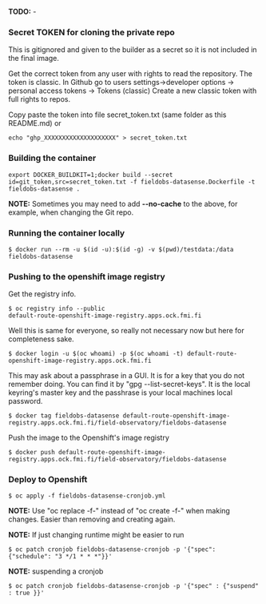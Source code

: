 **TODO:** -

### Secret TOKEN for cloning the private repo

This is gitignored and given to the builder as a secret so it is not included in the final image. 

Get the correct token from any user with rights to read the repository. 
The token is classic. 
In Github go to users settings->developer options -> personal access tokens -> Tokens (classic)
Create a new classic token with full rights to repos.

Copy paste the token into file secret_token.txt (same folder as this README.md) or
 
    echo "ghp_XXXXXXXXXXXXXXXXXXXX" > secret_token.txt

### Building the container

    export DOCKER_BUILDKIT=1;docker build --secret id=git_token,src=secret_token.txt -f fieldobs-datasense.Dockerfile -t fieldobs-datasense .

**NOTE:** Sometimes you may need to add **--no-cache** to the above, for example, when changing the Git repo. 

### Running the container locally

    $ docker run --rm -u $(id -u):$(id -g) -v $(pwd)/testdata:/data fieldobs-datasense

### Pushing to the openshift image registry
Get the registry info.

    $ oc registry info --public
    default-route-openshift-image-registry.apps.ock.fmi.fi

Well this is same for everyone, so really not necessary now but here for completeness sake.

    $ docker login -u $(oc whoami) -p $(oc whoami -t) default-route-openshift-image-registry.apps.ock.fmi.fi

This may ask about a passphrase in a GUI. It is for a key that you do not remember doing. 
You can find it by "gpg --list-secret-keys". 
It is the local keyring's master key and the passhrase is your local machines local password.

    $ docker tag fieldobs-datasense default-route-openshift-image-registry.apps.ock.fmi.fi/field-observatory/fieldobs-datasense

Push the image to the Openshift's image registry

    $ docker push default-route-openshift-image-registry.apps.ock.fmi.fi/field-observatory/fieldobs-datasense

### Deploy to Openshift

    $ oc apply -f fieldobs-datasense-cronjob.yml

**NOTE:** Use "oc replace -f-" instead of "oc create -f-" when making changes. Easier than removing and creating again.

**NOTE:** If just changing runtime might be easier to run 

    $ oc patch cronjob fieldobs-datasense-cronjob -p '{"spec": {"schedule": "3 */1 * * *"}}'

**NOTE:** suspending a cronjob

    $ oc patch cronjob fieldobs-datasense-cronjob -p '{"spec" : {"suspend" : true }}'

